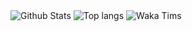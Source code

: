 <!--
![Anurag's github stats](https://github-readme-stats.vercel.app/api?username=Sciroccogti&show_icons=true&theme=github_dark&count_private=true&line_height=25&hide_title=true)
![Top Langs](https://github-readme-stats.vercel.app/api/top-langs/?username=Sciroccogti&layout=compact&theme=github_dark&hide=VHDL,ROFF,CUDA&langs_count=6&card_width=445)
![Waka Time](https://github-readme-stats.vercel.app/api/wakatime?username=Sciroccogti&layout=compact&theme=github_dark)


<a href="https://github.com/anuraghazra/github-readme-stats#gh-dark-mode-only">
  <img src="https://github-readme-stats-git-master-rstaa-rickstaa.vercel.app/api/top-langs/?username=Sciroccogti&layout=compact&hide=VHDL,ROFF,CUDA&langs_count=6&card_width=445&theme=dark&bg_color=000000#gh-dark-mode-only" alt="Dark Top langs"/>
</a>
-->

<picture>
  <source media="(prefers-color-scheme: dark)" srcset="https://github-readme-stats.vercel.app/api?username=Sciroccogti&show_icons=true&theme=github_dark&count_private=true&line_height=25&hide_title=true">
  <img alt="Github Stats" src="https://github-readme-stats.vercel.app/api?username=Sciroccogti&show_icons=true&count_private=true&line_height=25&hide_title=true">
</picture>

<picture>
  <source media="(prefers-color-scheme: dark)" srcset="https://github-readme-stats.vercel.app/api/top-langs/?username=Sciroccogti&layout=compact&theme=github_dark&hide=VHDL,ROFF,CUDA&langs_count=6&card_width=445">
  <img alt="Top langs" src="https://github-readme-stats.vercel.app/api/top-langs/?username=Sciroccogti&layout=compact&hide=VHDL,ROFF,CUDA&langs_count=6&card_width=445">
</picture>

<picture>
  <source media="(prefers-color-scheme: dark)" srcset="https://github-readme-stats.vercel.app/api/wakatime?username=Sciroccogti&layout=compact&theme=github_dark">
  <img alt="Waka Tims" src="https://github-readme-stats.vercel.app/api/wakatime?username=Sciroccogti&layout=compact">
</picture>
